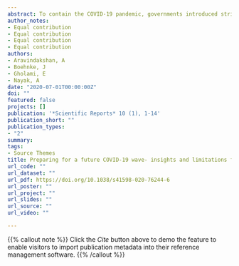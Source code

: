 ```yaml
---
abstract: To contain the COVID-19 pandemic, governments introduced strict Non-Pharmaceutical Interventions (NPI) that restricted movement, public gatherings, national and international travel, and shut down large parts of the economy. Yet, the impact of the enforcement and subsequent loosening of these policies on the spread of COVID-19 is not well understood. Accordingly, we measure the impact of NPIs on mitigating disease spread by exploiting the spatio-temporal variations in policy measures across the 16 states of Germany. While this quasi-experiment does not allow for causal identification, each policy’s effect on reducing disease spread provides meaningful insights. We adapt the Susceptible–Exposed–Infected–Recovered model for disease propagation to include data on daily confirmed cases, interstate movement, and social distancing. By combining the model with measures of policy contributions on mobility reduction, we forecast scenarios for relaxing various types of NPIs. Our model finds that in Germany policies that mandated contact restrictions (e.g., movement in public space limited to two persons or people co-living), closure of educational institutions (e.g., schools), and retail outlet closures are associated with the sharpest drops in movement within and across states. Contact restrictions appear to be most effective at lowering COVID-19 cases, while border closures appear to have only minimal effects at mitigating the spread of the disease, even though cross-border travel might have played a role in seeding the disease in the population. We believe that a deeper understanding of the policy effects on mitigating the spread of COVID-19 allows a more accurate forecast of disease spread when NPIs are partially loosened and gives policymakers better data for making informed decisions.
author_notes:
- Equal contribution
- Equal contribution
- Equal contribution
- Equal contribution
authors:
- Aravindakshan, A
- Boehnke, J
- Gholami, E
- Nayak, A
date: "2020-07-01T00:00:00Z"
doi: ""
featured: false
projects: []
publication: '*Scientific Reports* 10 (1), 1-14'
publication_short: ""
publication_types:
- "2"
summary: 
tags:
- Source Themes
title: Preparing for a future COVID-19 wave- insights and limitations from a data-driven evaluation of non-pharmaceutical interventions in Germany
url_code: ""
url_dataset: ""
url_pdf: https://doi.org/10.1038/s41598-020-76244-6
url_poster: ""
url_project: ""
url_slides: ""
url_source: ""
url_video: ""

---
```


{{% callout note %}}
Click the *Cite* button above to demo the feature to enable visitors to import publication metadata into their reference management software.
{{% /callout %}}
<!--
{{% callout note %}}
Create your slides in Markdown - click the *Slides* button to check out the example.
{{% /callout %}}

Supplementary notes can be added here, including [code, math, and images](https://wowchemy.com/docs/writing-markdown-latex/).
-->
